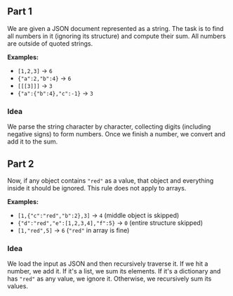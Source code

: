 ## Part 1

We are given a JSON document represented as a string. The task is to find all numbers in it (ignoring its structure) and compute their sum. All numbers are outside of quoted strings.

**Examples:**
- `[1,2,3]` -> `6`
- `{"a":2,"b":4}` -> `6`
- `[[[3]]]` -> `3`
- `{"a":{"b":4},"c":-1}` -> `3`

### Idea
We parse the string character by character, collecting digits (including negative signs) to form numbers. Once we finish a number, we convert and add it to the sum.

## Part 2

Now, if any object contains `"red"` as a value, that object and everything inside it should be ignored. This rule does not apply to arrays.

**Examples:**
- `[1,{"c":"red","b":2},3]` -> `4` (middle object is skipped)
- `{"d":"red","e":[1,2,3,4],"f":5}` -> `0` (entire structure skipped)
- `[1,"red",5]` -> `6` (`"red"` in array is fine)

### Idea
We load the input as JSON and then recursively traverse it. If we hit a number, we add it. If it's a list, we sum its elements. If it's a dictionary and has `"red"` as any value, we ignore it. Otherwise, we recursively sum its values.